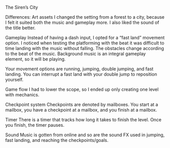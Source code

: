 The Siren’s City

Differences:
Art assets
I changed the setting from a forest to a city, because I felt it suited both the music and gameplay more. I also liked the sound of the title better.

Gameplay
Instead of having a dash input, I opted for a “fast land” movement option. I noticed when testing the platforming with the beat it was difficult to time landing with the music without falling.
The obstacles change according to the beat of the music. Background music is an integral gameplay element, so it will be playing. 

Your movement options are running, jumping, double jumping, and fast landing. You can interrupt a fast land with your double jump to reposition yourself.

Game flow
I had to lower the scope, so I ended up only creating one level with mechanics.

Checkpoint system
Checkpoints are denoted by mailboxes. You start at a mailbox, you have a checkpoint at a mailbox, and you finish at a mailbox.

Timer
There is a timer that tracks how long it takes to finish the level. Once you finish, the timer pauses.

Sound
Music is gotten from online and so are the sound FX used in jumping, fast landing, and reaching the checkpoints/goals.
